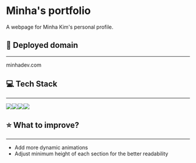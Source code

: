 # Minha's portfolio

A webpage for Minha Kim's personal profile.


## 🌸 Deployed domain
<hr>
minhadev.com


## 💻 Tech Stack 
<hr>

<img src="https://img.shields.io/badge/javascript-F7DF1E?style=for-the-badge&logo=javascript&logoColor=black"><img src="https://img.shields.io/badge/react-61DAFB?style=for-the-badge&logo=react&logoColor=black"><img src="https://img.shields.io/badge/css-1572B6?style=for-the-badge&logo=css3&logoColor=white"><img src="https://img.shields.io/badge/HTML5-E34F26?style=for-the-badge&logo=HTML5&logoColor=white">


## ⭐️ What to improve? 
<hr>

- Add more dynamic animations
- Adjust minimum height of each section for the better readability